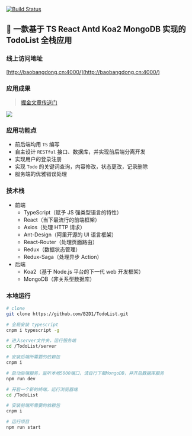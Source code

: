 [![Build Status](https://travis-ci.org/B2D1/TodoList.svg?branch=master)](https://travis-ci.org/B2D1/TodoList)

## 🚩 一款基于 TS React Antd Koa2 MongoDB 实现的 TodoList 全栈应用

### 线上访问地址

[http://baobangdong.cn:4000/](http://baobangdong.cn:4000/)

### 应用成果

> [掘金文章传送门](https://juejin.im/post/5c6cda0ae51d457139114898)

![](https://user-gold-cdn.xitu.io/2019/2/19/169053e1533bad8a?imageslim)

### 应用功能点

- 前后端均用 `TS` 编写
- 自主设计 `RESTful` 接口、数据库，并实现前后端分离开发
- 实现用户的登录注册
- 实现 `Todo` 的关键词查询，内容修改，状态更改，记录删除
- 服务端的优雅错误处理

### 技术栈

- 前端
  - TypeScript（赋予 JS 强类型语言的特性）
  - React（当下最流行的前端框架）
  - Axios（处理 HTTP 请求）
  - Ant-Design（阿里开源的 UI 语言框架）
  - React-Router（处理页面路由）
  - Redux（数据状态管理）
  - Redux-Saga（处理异步 Action）
- 后端
  - Koa2（基于 Node.js 平台的下一代 web 开发框架）
  - MongoDB（非关系型数据库）

### 本地运行

```bash
# clone
git clone https://github.com/B2D1/TodoList.git

# 全局安装 typescript
cnpm i typescript -g
```

```bash
# 进入server文件夹，运行服务端
cd /TodoList/server

# 安装后端所需要的依赖包
cnpm i

# 启动后端服务，监听本地5000端口，请自行下载MongoDB，并开启数据库服务
npm run dev
```

```bash
# 开启一个新的终端，运行浏览器端
cd /TodoList

# 安装前端所需要的依赖包
cnpm i

# 运行项目
npm run start
```
